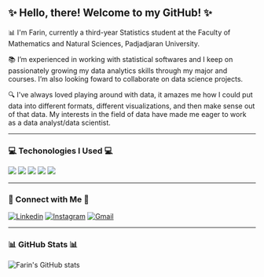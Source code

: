 ## ✨ Hello, there! Welcome to my GitHub! ✨

📊 I'm Farin, currently a third-year Statistics student at the Faculty of Mathematics and Natural Sciences, Padjadjaran University. 

📚 I’m experienced in working with statistical softwares and I keep on passionately growing my data
analytics skills through my major and courses. I’m also looking foward to collaborate on data science projects.

🔍 I've always loved playing around with data, it amazes me how I could put data into different formats, different visualizations, and then make sense out of that data. My interests in the field of data have made me eager to work as a data analyst/data scientist.

---

### 💻 Techonologies I Used 💻
<a> <image src="https://img.shields.io/badge/-Python-246EC4?logo=Python&logoColor=white&style=flat&logoWidth=20"> </a>
<a> <image src="https://img.shields.io/badge/-Rstudio-3AB1F3?logo=Rstudio&logoColor=white&style=flat&logoWidth=20"> </a>
<a> <image src="https://img.shields.io/badge/-Tableau-A071E9?logo=Tableau&logoColor=white&style=flat&logoWidth=20"> </a>
<a> <image src="https://img.shields.io/badge/-MySQL-FF9141?logo=MySQL&logoColor=white&style=flat&logoWidth=20"> </a>
<a> <image src="https://img.shields.io/badge/-MicrosoftOffice-FF5241?logo=MicrosoftOffice&logoColor=white&style=flat&logoWidth=20"> </a>
    
---
    
### 📩 Connect with Me 📩
[![Linkedin](https://img.shields.io/badge/-FarinCyntiyaGarini-10ADAA?style=flat&logo=Linkedin&logoColor=white&link=https://www.linkedin.com/in/farin-cyntiya-garini/)](https://www.linkedin.com/in/farin-cyntiya-garini)
[![Instagram](https://img.shields.io/badge/-@farincyntiyaa-F91684?style=flat&logo=instagram&logoColor=white&link=https://instagram.com/farincyntiyaa/)](https://instagram.com/farincyntiyaa/)
[![Gmail](https://img.shields.io/badge/-farincyntiya@gmail.com-EEA12B?style=flat&logo=Gmail&logoColor=white&link=mailto:farincyntiya@gmail.com)](mailto:farincyntiya@gmail.com)
    
---
  
### 📊 GitHub Stats 📊
![Farin's GitHub stats](https://github-readme-stats.vercel.app/api?username=farincyntiya&show_icons=true&theme=radical)

<!---
farincyntiya/farincyntiya is a ✨ special ✨ repository because its `README.md` (this file) appears on your GitHub profile.
You can click the Preview link to take a look at your changes.
--->
